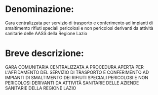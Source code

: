 # Denominazione:
Gara centralizzata per servizio di trasporto e conferimento ad impianti di smaltimento rifiuti speciali pericolosi e non pericolosi derivanti da attività sanitarie delle AASS della Regione Lazio

# Breve descrizione:
GARA COMUNITARIA CENTRALIZZATA A PROCEDURA APERTA PER L'AFFIDAMENTO DEL SERVIZIO DI TRASPORTO E CONFERIMENTO AD IMPIANTI DI SMALTIMENTO DEI RIFIUTI SPECIALI PERICOLOSI E NON PERICOLOSI DERIVANTI DA ATTIVITÀ SANITARIE DELLE AZIENDE SANITARIE DELLA REGIONE LAZIO